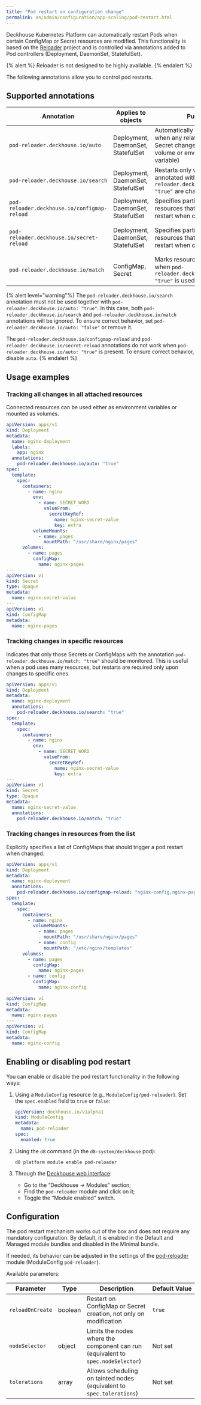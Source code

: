 ```yaml
---
title: "Pod restart on configuration change"
permalink: en/admin/configuration/app-scaling/pod-restart.html
---
```


Deckhouse Kubernetes Platform can automatically restart Pods when certain ConfigMap or Secret resources are modified. This functionality is based on the [Reloader](https://github.com/stakater/Reloader) project and is controlled via annotations added to Pod controllers (Deployment, DaemonSet, StatefulSet).

{% alert %}
Reloader is not designed to be highly available.
{% endalert %}

The following annotations allow you to control pod restarts.

## Supported annotations

| Annotation | Applies to objects | Purpose | Example values |
|-----------|--------------------|---------|----------------|
| `pod-reloader.deckhouse.io/auto` | Deployment, DaemonSet, StatefulSet | Automatically restarts Pods when any related ConfigMap or Secret changes (used as a volume or environment variable) | `"true"`, `"false"` |
| `pod-reloader.deckhouse.io/search` | Deployment, DaemonSet, StatefulSet | Restarts only when resources annotated with `pod-reloader.deckhouse.io/match: "true"` are changed | `"true"`, `"false"` |
| `pod-reloader.deckhouse.io/configmap-reload` | Deployment, DaemonSet, StatefulSet | Specifies particular `ConfigMap` resources that should trigger a restart when changed | `"some-cm"`, `"some-cm1,some-cm2"` |
| `pod-reloader.deckhouse.io/secret-reload` | Deployment, DaemonSet, StatefulSet | Specifies particular `Secret` resources that should trigger a restart when changed | `"some-secret"`, `"some-secret1,some-secret2"` |
| `pod-reloader.deckhouse.io/match` | ConfigMap, Secret | Marks resources to be tracked when `pod-reloader.deckhouse.io/search: "true"` is used | `"true"`, `"false"` |

{% alert level="warning"%}
The `pod-reloader.deckhouse.io/search` annotation must not be used together with `pod-reloader.deckhouse.io/auto: "true"`. In this case, both `pod-reloader.deckhouse.io/search` and `pod-reloader.deckhouse.io/match` annotations will be ignored. To ensure correct behavior, set `pod-reloader.deckhouse.io/auto: "false"` or remove it.

The `pod-reloader.deckhouse.io/configmap-reload` and `pod-reloader.deckhouse.io/secret-reload` annotations do not work when `pod-reloader.deckhouse.io/auto: "true"` is present. To ensure correct behavior, disable `auto`.
{% endalert %}

## Usage examples

### Tracking all changes in all attached resources

Connected resources can be used either as environment variables or mounted as volumes.

```yaml
apiVersion: apps/v1
kind: Deployment
metadata:
  name: nginx-deployment
  labels:
    app: nginx
  annotations:
    pod-reloader.deckhouse.io/auto: "true"
spec:
  template:
    spec:
      containers:
        - name: nginx
          env:
            - name: SECRET_WORD
              valueFrom:
                secretKeyRef:
                  name: nginx-secret-value
                  key: extra
          volumeMounts:
            - name: pages
              mountPath: "/usr/share/nginx/pages"
      volumes:
        - name: pages
          configMap:
            name: nginx-pages
---
apiVersion: v1
kind: Secret
type: Opaque
metadata:
  name: nginx-secret-value
---
apiVersion: v1
kind: ConfigMap
metadata:
  name: nginx-pages
```

### Tracking changes in specific resources

Indicates that only those Secrets or ConfigMaps with the annotation `pod-reloader.deckhouse.io/match: "true"` should be monitored. This is useful when a pod uses many resources, but restarts are required only upon changes to specific ones.

```yaml
apiVersion: apps/v1
kind: Deployment
metadata:
  name: nginx-deployment
  annotations:
    pod-reloader.deckhouse.io/search: "true"
spec:
  template:
    spec:
      containers:
        - name: nginx
          env:
            - name: SECRET_WORD
              valueFrom:
                secretKeyRef:
                  name: nginx-secret-value
                  key: extra
---
apiVersion: v1
kind: Secret
type: Opaque
metadata:
  name: nginx-secret-value
  annotations:
    pod-reloader.deckhouse.io/match: "true"
```

### Tracking changes in resources from the list

Explicitly specifies a list of ConfigMaps that should trigger a pod restart when changed.

```yaml
apiVersion: apps/v1
kind: Deployment
metadata:
  name: nginx-deployment
  annotations:
    pod-reloader.deckhouse.io/configmap-reload: "nginx-config,nginx-pages"
spec:
  template:
    spec:
      containers:
        - name: nginx
          volumeMounts:
            - name: pages
              mountPath: "/usr/share/nginx/pages"
            - name: config
              mountPath: "/etc/nginx/templates"
      volumes:
        - name: pages
          configMap:
            name: nginx-pages
        - name: config
          configMap:
            name: nginx-config
---
apiVersion: v1
kind: ConfigMap
metadata:
  name: nginx-pages
---
apiVersion: v1
kind: ConfigMap
metadata:
  name: nginx-config
```

## Enabling or disabling pod restart

You can enable or disable the pod restart functionality in the following ways:

1. Using a `ModuleConfig` resource (e.g., `ModuleConfig/pod-reloader`). Set the `spec.enabled` field to `true` or `false`:

   ```yaml
   apiVersion: deckhouse.io/v1alpha1
   kind: ModuleConfig
   metadata:
     name: pod-reloader
   spec:
     enabled: true
   ```

1. Using the `d8` command (in the `d8-system/deckhouse` pod):

   ```console
   d8 platform module enable pod-reloader
   ```

1. Through the [Deckhouse web interface](/modules/console/):

   - Go to the “Deckhouse → Modules” section;
   - Find the `pod-reloader` module and click on it;
   - Toggle the “Module enabled” switch.

## Configuration

The pod restart mechanism works out of the box and does not require any mandatory configuration. By default, it is enabled in the Default and Managed module bundles and disabled in the Minimal bundle.

If needed, its behavior can be adjusted in the settings of the [pod-reloader](/modules/pod-reloader/) module (ModuleConfig `pod-reloader`).

Available parameters:

| Parameter         | Type    | Description                                                                 | Default&nbsp;Value          |
|------------------|---------|-----------------------------------------------------------------------------|-----------------------------|
| `reloadOnCreate` | boolean | Restart on ConfigMap or Secret creation, not only on modification           | `true`                      |
| `nodeSelector`   | object  | Limits the nodes where the component can run (equivalent to `spec.nodeSelector`) | Not&nbsp;set               |
| `tolerations`    | array   | Allows scheduling on tainted nodes (equivalent to `spec.tolerations`)      | Not&nbsp;set               |
